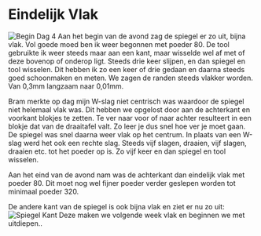 # Eindelijk Vlak
![Begin Dag 4](/images/IMG_2660.jpg)
Aan het begin van de avond zag de spiegel er zo uit, bijna vlak. Vol goede moed ben ik weer begonnen met poeder 80. De tool gebruikte ik weer steeds maar aan een kant, maar wisselde wel af met of deze bovenop of onderop ligt. Steeds drie keer slijpen, en dan spiegel en tool wisselen. Dit hebben ik zo een keer of drie gedaan en daarna steeds goed schoonmaken en meten. We zagen de randen steeds vlakker worden. Van 0,3mm langzaam naar 0,01mm.

Bram merkte op dag mijn W-slag niet centrisch was waardoor de spiegel niet helemaal vlak was. Dit hebben we opgelost door aan de achterkant en voorkant blokjes te zetten. Te ver naar voor of naar achter resulteert in een blokje dat van de draaitafel valt. Zo leer je dus snel hoe ver je moet gaan. De spiegel was snel daarna weer vlak op het centrum. In plaats van een W-slag werd het ook een rechte slag. Steeds vijf slagen, draaien, vijf slagen, draaien etc. tot het poeder op is. Zo vijf keer en dan spiegel en tool wisselen.

Aan het eind van de avond nam was de achterkant dan eindelijk vlak met poeder 80. Dit moet nog wel fijner poeder verder geslepen worden tot minimaal poeder 320.

De andere kant van de spiegel is ook bijna vlak en ziet er nu zo uit:
![Spiegel Kant](/images/IMG_2661.jpg)
Deze maken we volgende week vlak en beginnen we met uitdiepen..